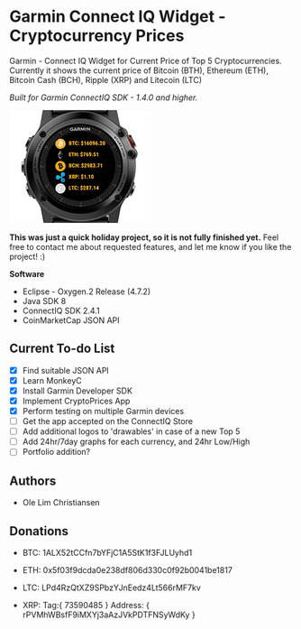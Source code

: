 # Garmin Connect IQ Widget - Cryptocurrency Prices
Garmin - Connect IQ Widget for Current Price of Top 5 Cryptocurrencies. Currently it shows the current price of Bitcoin (BTH), Ethereum (ETH), Bitcoin Cash (BCH), Ripple (XRP) and Litecoin (LTC)

*Built for Garmin ConnectIQ SDK - 1.4.0 and higher.*

![alt text](https://github.com/YoungChulDK/CryptoPricesGarmin/blob/master/Images/CryptoGarmin.jpg?raw=true)

**This was just a quick holiday project, so it is not fully finished yet.** Feel free to contact me about requested features, and let me know if you like the project! :)

**Software**
- Eclipse - Oxygen.2 Release (4.7.2)
- Java SDK 8
- ConnectIQ SDK 2.4.1
- CoinMarketCap JSON API

## Current To-do List
- [X] Find suitable JSON API
- [X] Learn MonkeyC 
- [X] Install Garmin Developer SDK
- [X] Implement CryptoPrices App
- [X] Perform testing on multiple Garmin devices
- [ ] Get the app accepted on the ConnectIQ Store
- [ ] Add additional logos to 'drawables' in case of a new Top 5
- [ ] Add 24hr/7day graphs for each currency, and 24hr Low/High
- [ ] Portfolio addition?

## Authors
* Ole Lim Christiansen

## Donations
- BTC: 1ALX52tCCfn7bYFjC1A5StK1f3FJLUyhd1

- ETH: 0x5f03f9dcda0e238df806d330c0f92b0041be1817

- LTC: LPd4RzQtXZ9SPbzYJnEedz4Lt566rMF7kv

- XRP: Tag:{ 73590485 } Address: { rPVMhWBsfF9iMXYj3aAzJVkPDTFNSyWdKy }
